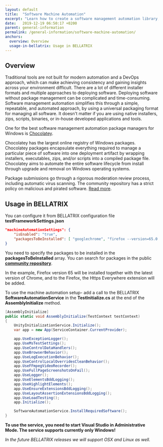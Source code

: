 ```yaml
---
layout: default
title:  "Software Machine Automation"
excerpt: "Learn how to create a software management automation library, allowing you to install/upgrade desired software such as browsers, extensions through code."
date:   2019-12-19 06:50:17 +0200
parent: general-information
permalink: /general-information/software-machine-automation/
anchors:
  overview: Overview
  usage-in-bellatrix: Usage in BELLATRIX
---
```

Overview
--------
Traditional tools are not built for modern automation and a DevOps approach, which can make achieving consistency and gaining insights across your environment difficult. There are a lot of different installer formats and multiple approaches to deploying software. Deploying software without package management can be complicated and time-consuming. Software management automation simplifies this through a simple, repeatable, and automated approach, by using a universal packaging format for managing all software. It doesn't matter if you are using native installers, zips, scripts, binaries, or in-house developed applications and tools.

One for the best software management automation package managers for Windows is [Chocolatey](https://chocolatey.org/). 

Chocolatey has the largest online registry of Windows packages. Chocolatey packages encapsulate everything required to manage a particular piece of software into one deployment artifact by wrapping installers, executables, zips, and/or scripts into a compiled package file. Chocolatey aims to automate the entire software lifecycle from install through upgrade and removal on Windows operating systems. 

Package submissions go through a rigorous moderation review process, including automatic virus scanning. The community repository has a strict policy on malicious and pirated software. [Read more](https://chocolatey.org/docs/moderation).

Usage in BELLATRIX
----------------------
You can configure it from BELLATRIX configuration file **testFrameworkSettings.json**
```json
"machineAutomationSettings": {
	"isEnabled": "true",
	"packagesToBeInstalled": [ "googlechrome", "firefox --version=65.0.2", "https-everywhere-firefox" ]
}
```
You need to specify the packages to be installed in the **packagesToBeInstalled** array. You can search for packages in the public **[community repository](https://chocolatey.org/)**.

In the example, Firefox version 65 will be installed together with the latest version of Chrome, and to the Firefox, the Https Everywhere extension will be added.

To use the machine automation setup- add a call to the BELLATRIX **SoftwareAutomationService** in the **TestInitialize.cs** at the end of the **AssemblyInitialize** method.

```csharp
[AssemblyInitialize]
public static void AssemblyInitialize(TestContext testContext)
{
    UnityInitializationService.Initialize();
    var app = new App(ServiceContainer.CurrentProvider);

    app.UseExceptionLogger();
    app.UseMsTestSettings();
    app.UseControlDataHandlers();
    app.UseBrowserBehavior();
    app.UseLogExecutionBehavior();
    app.UseControlLocalOverridesCleanBehavior();
    app.UseFFmpegVideoRecorder();
    app.UseFullPageScreenshotsOnFail();
    app.UseLogger();
    app.UseElementsBddLogging();
    app.UseHighlightElements();
    app.UseEnsureExtensionsBddLogging();
    app.UseLayoutAssertionExtensionsBddLogging();
    app.UseLoadTesting();
    app.Initialize();

    SoftwareAutomationService.InstallRequiredSoftware();
}
```

**To use the service, you need to start Visual Studio in Administrative Mode. The service supports currently only Windows!**

*In the future BELLATRIX releases we will support OSX and Linux as well.*